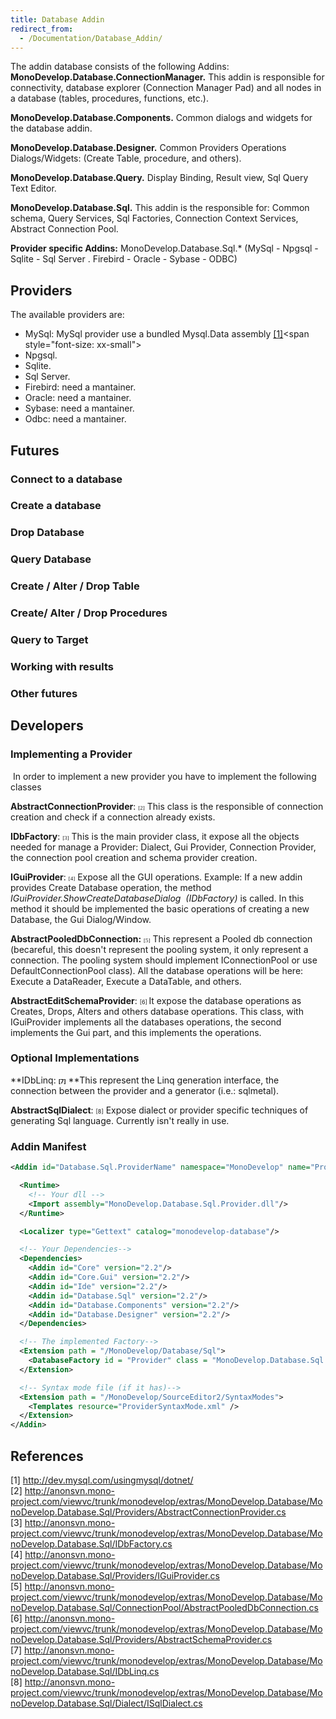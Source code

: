```yaml
---
title: Database Addin
redirect_from:
  - /Documentation/Database_Addin/
---
```


The addin database consists of the following Addins:<br/>
 **MonoDevelop.Database.ConnectionManager.** This addin is responsible for connectivity, database explorer (Connection Manager Pad) and all nodes in a database (tables, procedures, functions, etc.).

**MonoDevelop.Database.Components.** Common dialogs and widgets for the database addin.

**MonoDevelop.Database.Designer.** Common Providers Operations Dialogs/Widgets: (Create Table, procedure, and others).

**MonoDevelop.Database.Query.** Display Binding, Result view, Sql Query Text Editor.

**MonoDevelop.Database.Sql.** This addin is the responsible for: Common schema, Query Services, Sql Factories, Connection Context Services, Abstract Connection Pool.

**Provider specific Addins:** MonoDevelop.Database.Sql.\* (MySql - Npgsql - Sqlite - Sql Server . Firebird - Oracle - Sybase - ODBC)

Providers
---------

The available providers are:

-   MySql: MySql provider use a bundled Mysql.Data assembly [[1]](http://dev.mysql.com/usingmysql/dotnet "http://dev.mysql.com/usingmysql/dotnet")<span style="font-size: xx-small"> </span>
-   Npgsql.
-   Sqlite.
-   Sql Server.
-   Firebird: need a mantainer.
-   Oracle: need a mantainer.
-   Sybase: need a mantainer.
-   Odbc: need a mantainer.

Futures
-------

### Connect to a database

### Create a database

### Drop Database

### Query Database

### Create / Alter / Drop Table

### Create/ Alter / Drop Procedures

### Query to Target

### Working with results

### Other futures

Developers
----------

### Implementing a Provider 

 In order to implement a new provider you have to implement the following classes

**AbstractConnectionProvider**: <span style="font-family: Verdana"><span><span style="font-size: xx-small">[2]</span></span></span> This class is the responsible of connection creation and check if a connection already exists.

**IDbFactory**: <span style="font-size: xx-small"><span style="font-family: Verdana">[3]</span></span> This is the main provider class, it expose all the objects needed for manage a Provider: Dialect, Gui Provider, Connection Provider, the connection pool creation and schema provider creation.

**IGuiProvider**: <span style="font-size: xx-small"><span style="font-family: Verdana">[4]</span></span> Expose all the GUI operations. Example: If a new addin provides Create Database operation, the method *IGuiProvider.ShowCreateDatabaseDialog  (IDbFactory)* is called. In this method it should be implemented the basic operations of creating a new Database, the Gui Dialog/Window.

**AbstractPooledDbConnection:** <span style="font-family: Verdana"><span style="font-size: xx-small">[5]</span></span> This represent a Pooled db connection (becareful, this doesn't represent the pooling system, it only represent a connection. The pooling system should implement IConnectionPool or use DefaultConnectionPool class). All the database operations will be here: Execute a DataReader, Execute a DataTable, and others.

**AbstractEditSchemaProvider**: <span style="font-size: xx-small">[6] </span>It expose the database operations as Creates, Drops, Alters and others database operations. This class, with IGuiProvider implements all the databases operations, the second implements the Gui part, and this implements the operations.

### Optional Implementations

**IDbLinq: **<span style="font-size: xx-small">[7]</span>** **This represent the Linq generation interface, the connection between the provider and a generator (i.e.: sqlmetal).

**AbstractSqlDialect**: <span style="font-size: xx-small">[8]</span> Expose dialect or provider specific techniques of generating Sql language. Currently isn't really in use.

### Addin Manifest

``` xml
<Addin id="Database.Sql.ProviderName" namespace="MonoDevelop" name="Provider for MonoDevelop addin Sql" author="Your Name" copyright="MIT X11" url="http://www.monodevelop.com" description="Database Provider Module" category="Database" version="2.2">

  <Runtime>
    <!-- Your dll -->
    <Import assembly="MonoDevelop.Database.Sql.Provider.dll"/>
  </Runtime>

  <Localizer type="Gettext" catalog="monodevelop-database"/>

  <!-- Your Dependencies-->
  <Dependencies>
    <Addin id="Core" version="2.2"/>
    <Addin id="Core.Gui" version="2.2"/>
    <Addin id="Ide" version="2.2"/>
    <Addin id="Database.Sql" version="2.2"/>
    <Addin id="Database.Components" version="2.2"/>
    <Addin id="Database.Designer" version="2.2"/>
  </Dependencies>

  <!-- The implemented Factory-->
  <Extension path = "/MonoDevelop/Database/Sql">
    <DatabaseFactory id = "Provider" class = "MonoDevelop.Database.Sql.Provider.ProviderDbFactory" />
  </Extension>

  <!-- Syntax mode file (if it has)-->
  <Extension path = "/MonoDevelop/SourceEditor2/SyntaxModes">
    <Templates resource="ProviderSyntaxMode.xml" />
  </Extension>
</Addin>
```

References
----------

[1] <http://dev.mysql.com/usingmysql/dotnet/><br/>
[2] <http://anonsvn.mono-project.com/viewvc/trunk/monodevelop/extras/MonoDevelop.Database/MonoDevelop.Database.Sql/Providers/AbstractConnectionProvider.cs><br/>
[3] <http://anonsvn.mono-project.com/viewvc/trunk/monodevelop/extras/MonoDevelop.Database/MonoDevelop.Database.Sql/IDbFactory.cs><br/>
[4] <http://anonsvn.mono-project.com/viewvc/trunk/monodevelop/extras/MonoDevelop.Database/MonoDevelop.Database.Sql/Providers/IGuiProvider.cs><br/>
[5] <http://anonsvn.mono-project.com/viewvc/trunk/monodevelop/extras/MonoDevelop.Database/MonoDevelop.Database.Sql/ConnectionPool/AbstractPooledDbConnection.cs><br/>
[6] <http://anonsvn.mono-project.com/viewvc/trunk/monodevelop/extras/MonoDevelop.Database/MonoDevelop.Database.Sql/Providers/AbstractSchemaProvider.cs><br/>
[7] <http://anonsvn.mono-project.com/viewvc/trunk/monodevelop/extras/MonoDevelop.Database/MonoDevelop.Database.Sql/IDbLinq.cs><br/>
[8] <http://anonsvn.mono-project.com/viewvc/trunk/monodevelop/extras/MonoDevelop.Database/MonoDevelop.Database.Sql/Dialect/ISqlDialect.cs>
